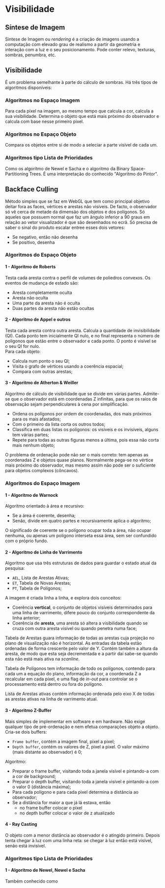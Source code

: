 # Visibilidade

## Síntese de Imagem

Sintese de Imagem ou *rendering* é a criação de imagens usando a computação com elevado grau de realismo a partir da geometria e interação com a luz e o seu posicionamento. Pode conter relevo, texturas, sombras, penumbra, etc.

## Visibilidade

É um problema semelhante à parte do cálculo de sombras. Há três tipos de algoritmos disponíveis:

### Algoritmos no Espaço Imagem

Para cada píxel na imagem, ao mesmo tempo que calcula a cor, calcula a sua visibilidade. Determina o objeto que está mais próximo do observador e calcula com base nesse primeiro pixel.

### Algoritmos no Espaço Objeto

Compara os objetos entre si de modo a seleciar a parte visível de cada um. 

### Algoritmos tipo Lista de Prioridades

Como os algoritmo de Newel e Sacha e o algoritmo da Binary Space-Partitioning Trees. É uma interpretação do conhecido "Algoritmo do Pintor".

## Backface Culling

Método simples que se faz em WebGL que tem como principal objetivo deitar fora as faces, vértices e arestas não visíveis. De facto, o observador só vê cerca de metade da dimensão dos objetos e dos polígonos. Só aqueles que possuem normal que faz um ângulo inferior a 90 graus em relação ao vetor visualizador é que são desenhados no ecrã. Só precisa de saber o sinal do produto escalar entree esses dois vetores:
- Se negativo, então não desenha
- Se positivo, desenha

### Algoritmos do Espaço Objeto

#### 1 - Algoritmo de Roberts

Testa cada aresta contra o perfil de volumes de poliedros convexos. Os eventos de mudança de estado são:
- Aresta completamente oculta
- Aresta não oculta
- Uma parte da aresta não é oculta
- Duas partes da aresta não estão ocultas

#### 2 - Algoritmo de Appel e outros

Testa cada aresta contra outra aresta. Calcula a quantidade de invisibilidade (QI). Cada ponto tem inicialmente QI nulo, e no final representa o número de poligonos que estão entre o observador e cada ponto. O ponto é visível se o seu QI for nulo. <br>
Para cada objeto:
- Calcula num ponto o seu QI;
- Visita o grafo de vértices usando a coerência espacial;
- Compara com outras arestas;

#### 3 - Algoritmo de Atherton & Weiller

Algoritmo de cálculo de visibilidade que se divide em várias partes. Admite-se que o observador está em coordenadas Z infinitas, para que os raios de observação sejam perpendiculares à cena por simplificação.

- Ordena os polígonos por ordem de coordenadas, dos mais próximos para os mais afastados;
- Com o primeiro da lista corta os outros todos;
- Classifica em duas listas os polígonos: os visíveis e os invisíveis, alguns tem várias partes;
- Repete para todas as outras figuras menos a última, pois essa não corta mais nenhum objeto;

O problema de ordenação pode não ser o mais correto: tem apenas as coordenadas Z e objetos quase planos. Normalmente pega-se no vértice mais próximo do observador, mas mesmo assim não pode ser o suficiente para objetos complexos (côncavos).

### Algoritmos do Espaço Imagem

#### 1 - Algoritmo de Warnock 

Algoritmo orientado à área e recursivo:
- Se a área é coerente, desenha;
- Senão, divide em quatro partes e recursivamente aplica o algoritmo;

O significado de coerente se o polígono ocupar toda a área, não ocupar nenhuma, ou apenas um polígono interseta essa área, sem ser confundido com o próprio fundo.

#### 2 - Algoritmo de Linha de Varrimento

Algoritmo que usa três estruturas de dados para guardar o estado atual da pesquisa:
- `AEL`, Lista de Arestas Ativas;
- `ET`, Tabela de Novas Arestas;
- `PT`, Tabela de Polígonos;

A imagem é criada linha a linha, e explora dois conceitos:
- Coerência **vertical**, o conjunto de objetos visíveis determinados para uma linha de varrimento, difere pouco do conjunto correspondente da linha anterior;
- Coerência de **aresta**, uma aresta só altera a visibilidade quando se cruza com outra aresta visível ou quando penetra numa face;

Tabela de Arestas guara informação de todas as arestas cuja projeção no plano de visualização não é horizontal. As entradas da tabela estão ordenadas de forma crescente pelo valor de Y. Contém também a altura da aresta, de modo que esta seja decrementada e a partir daí sabe-se quando esta não está mais ativa na *scanline*.

Tabela de Polígonos tem informação de todo os polígonos, contendo para cada um a equação do plano, informação da cor, a coordenada Z a recalcular em cada píxel, e uma flag de *in-out* para controlar se o processamento está dentro ou fora do polígono.

Lista de Arestas ativas contém informação ordenada pelo eixo X de todas as arestas ativas na linha de varrimento atual.

#### 3 - Algoritmo Z-Buffer

Mais simples de implementar em software e em hardware. Não exige qualquer tipo de pré-ordenação e nem efetua comparações objeto a objeto. Cria-se dois buffers:
- `Frame buffer`, contém a imagem final, pixel a pixel;
- `Depth buffer`, contém os valores de Z, pixel a pixel. O valor máximo (mais distante ao observador) é 0;

Algoritmo:

- Preparar o frame buffer, visitando toda a janela visível e pintando-a com a cor de background;
- Preparar o depth buffer, visitando toda a janela visível e pintando-a com o valor 0 (distância máxima);
- Para cada polígono e para cada pixel determina a distância ao observador;
- Se a distância for maior a que já lá estava, então 
    - no frame buffer colocar o píxel
    - no depth buffer colocar o valor de z atualizado

#### 4 - Ray Casting

O objeto com a menor distância ao observador é o atingido primeiro. Depois tenta chegar à luz com uma linha reta: se chegar à luz então está visível, senão está invisível.

### Algoritmos tipo Lista de Prioridades

#### 1 - Algoritmo de Newel, Newel e Sacha

Também conhecido como